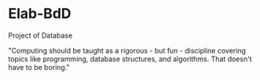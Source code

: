 # Elab-BdD
Project of Database

"Computing should be taught as a rigorous - but fun - discipline covering topics like programming, database structures, and algorithms. That doesn't have to be boring."
